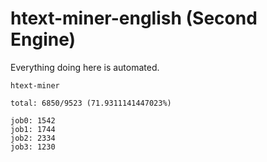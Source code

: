 # htext-miner-english (Second Engine)

Everything doing here is automated.

```
htext-miner

total: 6850/9523 (71.9311141447023%)

job0: 1542
job1: 1744
job2: 2334
job3: 1230
```